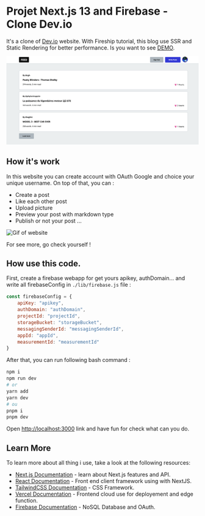# Projet Next.js 13 and Firebase - Clone Dev.io

It's a clone of [Dev.io](https://dev.to/) website. With Fireship tutorial, this blog use SSR and Static Rendering for better performance.
Is you want to see [DEMO](https://devclone-three.vercel.app/).

![Picture of Home Page](./ReadMe/HomePage.png)

## How it's work

In this website you can create account with OAuth Google and choice your unique username. On top of that, you can : 

- Create a post
- Like each other post
- Upload picture
- Preview your post with markdown type
- Publish or not your post 
...

![Gif of website](./ReadMe/Show.gif)

For see more, go check yourself !

## How use this code.

First, create a firebase webapp for get yours apikey, authDomain... and write all firebaseConfig in `./lib/firebase.js` file :

```jsx
const firebaseConfig = {
    apiKey: "apikey",
    authDomain: "authDomain",
    projectId: "projectId",
    storageBucket: "storageBucket",
    messagingSenderId: "messagingSenderId",
    appId: "appId",
    measurementId: "measurementId"
}
```

After that, you can run following bash command :

```bash
npm i
npm run dev
# or
yarn add
yarn dev
# ou
pnpm i
pnpm dev
```

Open [http://localhost:3000](http://localhost:3000) link and have fun for check what can you do.

## Learn More

To learn more about all thing i use, take a look at the following resources:

- [Next.js Documentation](https://nextjs.org/docs) - learn about Next.js features and API.
- [React Documentation](https://react.dev/learn) - Front end client framework using with NextJS.
- [TailwindCSS Documentation](https://tailwindcss.com/docs/installation) - CSS Framework.
- [Vercel Documentation](https://vercel.com/docs) - Frontend cloud use for deployement and edge function.
- [Firebase Documentation](https://firebase.google.com/docs/guides?authuser=0&%3Bhl=fr&hl=fr) - NoSQL Database and OAuth.